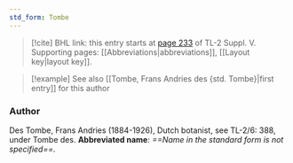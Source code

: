 ```yaml
---
std_form: Tombe
---
```


> [!cite] BHL link: this entry starts at [page 233](https://www.biodiversitylibrary.org/page/33259279) of TL-2 Suppl. V.
> Supporting pages: [[Abbreviations|abbreviations]], [[Layout key|layout key]].

> [!example] See also [[Tombe, Frans Andries des {std. Tombe}|first entry]] for this author

### Author

Des Tombe, Frans Andries (1884-1926), Dutch botanist, see TL-2/6: 388, under Tombe des. 
**Abbreviated name**: *==Name in the standard form is not specified==.*

